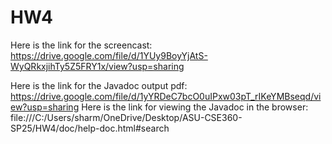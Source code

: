 # HW4
Here is the link for the screencast: https://drive.google.com/file/d/1YUy9BoyYjAtS-WyQRkxjihTy5Z5FRY1x/view?usp=sharing

Here is the link for the Javadoc output pdf: https://drive.google.com/file/d/1yYRDeC7bcO0uIPxw03pT_rIKeYMBseqd/view?usp=sharing
Here is the link for viewing the Javadoc in the browser: file:///C:/Users/sharm/OneDrive/Desktop/ASU-CSE360-SP25/HW4/doc/help-doc.html#search
